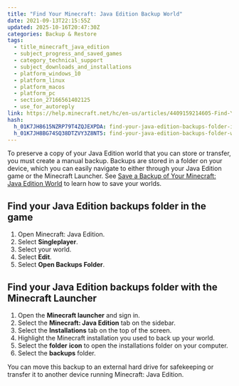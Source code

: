 ```yaml
---
title: "Find Your Minecraft: Java Edition Backup World"
date: 2021-09-13T22:15:55Z
updated: 2025-10-16T20:47:30Z
categories: Backup & Restore
tags:
  - title_minecraft_java_edition
  - subject_progress_and_saved_games
  - category_technical_support
  - subject_downloads_and_installations
  - platform_windows_10
  - platform_linux
  - platform_macos
  - platform_pc
  - section_27166561402125
  - use_for_autoreply
link: https://help.minecraft.net/hc/en-us/articles/4409159214605-Find-Your-Minecraft-Java-Edition-Backup-World
hash:
  h_01K7JH8615NZRP79T4ZQJEXPDA: find-your-java-edition-backups-folder-in-the-game
  h_01K7JH8BG74SQ38DTZVY3Z8NT5: find-your-java-edition-backups-folder-with-the-minecraft-launcher
---
```


To preserve a copy of your Java Edition world that you can store or transfer, you must create a manual backup. Backups are stored in a folder on your device, which you can easily navigate to either through your Java Edition game or the Minecraft Launcher. See [Save a Backup of Your Minecraft: Java Edition World](./Save-a-Backup-of-Your-Minecraft-Java-Edition-World.md) to learn how to save your worlds.

## Find your Java Edition backups folder in the game

1.  Open Minecraft: Java Edition.
2.  Select **Singleplayer**.
3.  Select your world.
4.  Select **Edit**.
5.  Select **Open Backups Folder**.

## Find your Java Edition backups folder with the Minecraft Launcher

1.  Open the **Minecraft launcher** and sign in.
2.  Select the **Minecraft: Java Edition** tab on the sidebar.
3.  Select the **Installations** tab on the top of the screen.
4.  Highlight the Minecraft installation you used to back up your world.
5.  Select the **folder** **icon** to open the installations folder on your computer.
6.  Select the **backups** folder.

You can move this backup to an external hard drive for safekeeping or transfer it to another device running Minecraft: Java Edition.
